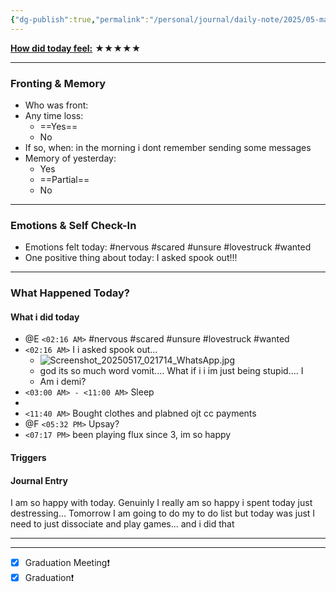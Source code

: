 ```yaml
---
{"dg-publish":true,"permalink":"/personal/journal/daily-note/2025/05-may/2025-05-17/","tags":["daily"]}
---
```


**<u>How did today feel:</u>** ★★★★★

---

### Fronting & Memory
- Who was front:  
- Any time loss: 
	- ==Yes== 
	- No  
- If so, when:  in the morning i dont remember sending some messages
- Memory of yesterday: 
	- Yes
	- ==Partial==
	- No  

---

### Emotions & Self Check-In
- Emotions felt today:  #nervous #scared #unsure #lovestruck #wanted
- One positive thing about today:  I asked spook out!!!

---

### What Happened Today?

#### What i did today 
 - @E `<02:16 AM>` #nervous #scared #unsure #lovestruck #wanted
- `<02:16 AM>` I i asked spook out... 
	- ![Screenshot_20250517_021714_WhatsApp.jpg](/img/user/Personal/Images/Screenshot_20250517_021714_WhatsApp.jpg)
	- god its so much word vomit.... What if i i im just being stupid.... I 
	- Am i demi?
- `<03:00 AM> - <11:00 AM>` Sleep 
- 
- `<11:40 AM>` Bought clothes and plabned ojt cc payments 
 - @F `<05:32 PM>` Upsay? 
- `<07:17 PM>` been playing flux since 3, im so happy 

#### Triggers 

#### Journal Entry
I am so happy with today. Genuinly I really am so happy i spent today just destressing... Tomorrow I am going to do my to do list but today was just I need to just dissociate and play games... and i did that

---





---

- [x] Graduation Meeting❗
- [x] Graduation❗
